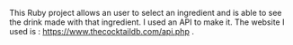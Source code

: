 This Ruby project allows an user to select an ingredient and is able to see the drink made with that ingredient. I used an API to make it. The website I used is : https://www.thecocktaildb.com/api.php .